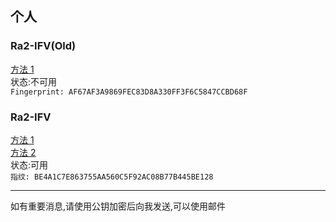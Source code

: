 ## 个人

### Ra2-IFV(Old)

[方法 1](Ra2-IFV_0x7CCBD68F_public.asc)  
状态:不可用  
`Fingerprint: AF67AF3A9869FEC83D8A330FF3F6C5847CCBD68F`  

### Ra2-IFV

[方法 1](Ra2-IFV_0x7CCBD68F_public.asc)  
[方法 2](https://github.com/Ra2-IFV.gpg)  
状态:可用  
`指纹: BE4A1C7E863755AA560C5F92AC08B77B445BE128`  

---
如有重要消息,请使用公钥加密后向我发送,可以使用邮件  
